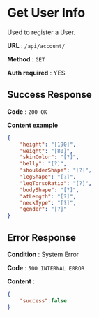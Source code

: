 # Get User Info

Used to register a User.

**URL** : `/api/account/`

**Method** : `GET`

**Auth required** : YES

## Success Response

**Code** : `200 OK`

**Content example**

```json
{
    "height": "[190]",
    "weight": "[80]",
    "skinColor": "[?]",
    "belly": "[?]",
    "shoulderShape": "[?]",
    "legShape": "[?]",
    "legTorsoRatio": "[?]",
    "bodyShape": "[?]",
    "atLength": "[?]",
    "neckType": "[?]",
    "gender": "[?]"
}
```

## Error Response

**Condition** : System Error

**Code** : `500 INTERNAL ERROR`

**Content** :

```json
{
    "success":false
}
```